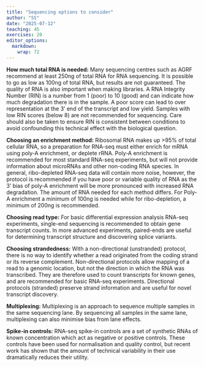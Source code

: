 ```yaml
---
title: "Sequencing options to consider"
author: "SS"
date: "2025-07-12"
teaching: 45
exercises: 20
editor_options: 
  markdown: 
    wrap: 72
---
```


**How much total RNA is needed:**
Many sequencing centres such as AGRF recommend at least 250ng of total RNA for RNA sequencing. It is possible to go as low as 100ng of total RNA, but results are not guaranteed. The quality of RNA is also important when making libraries. A RNA Integrity Number (RIN) is a number from 1 (poor) to 10 (good) and can indicate how much degradation there is in the sample. A poor score can lead to over representation at the 3’ end of the transcript and low yield. Samples with low RIN scores (below 8) are not recommended for sequencing. Care should also be taken to ensure RIN is consistent between conditions to avoid confounding this technical effect with the biological question.

**Choosing an enrichment method:**
Ribosomal RNA makes up >95% of total cellular RNA, so a preparation for RNA-seq must either enrich for mRNA using poly-A enrichment, or deplete rRNA. Poly-A enrichment is recommended for most standard RNA-seq experiments, but will not provide information about microRNAs and other non-coding RNA species. In general, ribo-depleted RNA-seq data will contain more noise, however, the protocol is recommended if you have poor or variable quality of RNA as the 3’ bias of poly-A enrichment will be more pronounced with increased RNA degradation. The amount of RNA needed for each method differs. For Poly-A enrichment a minimum of 100ng is needed while for ribo-depletion, a minimum of 200ng is recommended.

**Choosing read type:**
For basic differential expression analysis RNA-seq experiments, single-end sequencing is recommended to obtain gene transcript counts. In more advanced experiments, paired-ends are useful for determining transcript structure and discovering splice variants.

**Choosing strandedness:**
With a non-directional (unstranded) protocol, there is no way to identify whether a read originated from the coding strand or its reverse complement. Non-directional protocols allow mapping of a read to a genomic location, but not the direction in which the RNA was transcribed. They are therefore used to count transcripts for known genes, and are recommended for basic RNA-seq experiments. Directional protocols (stranded) preserve strand information and are useful for novel transcript discovery.

**Multiplexing:**
Multiplexing is an approach to sequence multiple samples in the same sequencing lane. By sequencing all samples in the same lane, multiplexing can also minimise bias from lane effects.

**Spike-in controls:**
RNA-seq spike-in controls are a set of synthetic RNAs of known concentration which act as negative or positive controls. These controls have been used for normalisation and quality control, but recent work has shown that the amount of technical variability in their use dramatically reduces their utility.
